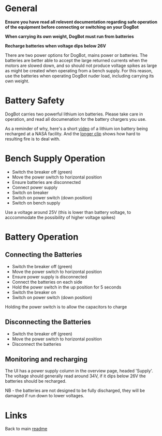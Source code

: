 # General

**Ensure you have read all relevent documentation regarding safe operation of the equipment before connecting or switching on your DogBot** 

**When carrying its own weight, DogBot must run from batteries**

**Recharge batteries when voltage dips below 26V**

There are two power options for DogBot, mains power or batteries.  The batteries are better able to accept the large returned currents when the motors are slowed down, and so should not produce voltage spikes as large as might be created when operating from a bench supply.  For this reason, use the batteries when operating DogBot nuder load, including carrying its own weight.

# Battery Safety

DogBot carries two powerful lithium ion batteries. Please take care in operation, and read all documenation for the battery chargers you use.

As a reminder of why, here's a short [video](https://www.youtube.com/watch?v=o6iYxd9lJpA) of a lithium ion battery being recharged at a NASA facility.  And the [longer clip](https://www.youtube.com/watch?v=JECJAgRsp-4) shows how hard to resulting fire is to deal with.

# Bench Supply Operation

* Switch the breaker off (green)
* Move the power switch to horizontal position
* Ensure batteries are disconnected
* Connect power supply
* Switch on breaker
* Switch on power switch (down position)
* Switch on bench supply

Use a voltage around 25V  (this is lower than battery voltage, to acccommodate the possibility of higher voltage spikes)

# Battery Operation

## Connecting the Batteries

* Switch the breaker off (green)
* Move the power switch to horizontal position
* Ensure power supply is disconnected
* Connect the batteries on each side
* Hold the power switch in the up position for 5 seconds
* Switch the breaker on
* Switch on power switch (down position)

Holding the power switch is to allow the capacitors to charge

## Disconnecting the Batteries

* Switch the breaker off (green)
* Move the power switch to horizontal position
* Disconnect the batteries

## Monitoring and recharging

The UI has a power supply column in the overview page, headed 'Supply'.  The voltage should generally read around 34V, if it dips below 26V the batteries should be recharged.

NB - the batteries are not designed to be fully discharged, they will be damaged if run down to lower voltages.

# Links

Back to main [readme](../README.md)

